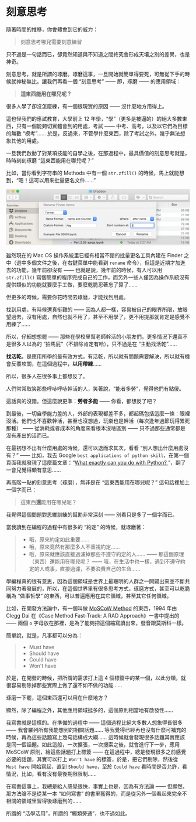 
# 刻意思考

隨著時間的推移，你會體會到它的威力：

> 刻意思考哪兒需要刻意練習

只不過是一句話而已，卻竟然知道與不知道之間終究會形成天壤之別的差異，也是神奇。

刻意思考，就是所謂的琢磨。琢磨這事，一旦開始就簡單得要死，可無從下手的時候就神秘無比。讓我們再看一個 “刻意思考” —— 即，琢磨 —— 的應用領域：

> **這東西能用在哪兒呢？**



很多人學了卻沒怎麼練，有一個很現實的原因 —— 沒什麼地方用得上。

這也怪我們的應試教育，大學前上 12 年學，“學”（更多是被逼的）的絕大多數東西，只有一個能夠切實體會到的用處，考試 —— 中考、高考，以及以它們為目標的無數 “模考”…… 於是，反過來，不管學什麼東西，除了考試之外，幾乎無法想象其他的用處。

一旦我們啟動了對某項技能的自學之後，在那過程中，最具價值的刻意思考就是，時時刻刻琢磨 “這東西能用在哪兒呢？”

比如，當你看到字符串的 Methods 中有一個 `str.zfill()` 的時候，馬上就能想到，“嗯！這可以用來批量更名文件……”

![](../images/rename-macos.png)

雖然現在的 Mac OS 操作系統里已經有相當不錯的批量更名工具內建在 Finder 之中（選中多個文件之後，在右鍵菜單中能看到 `rename` 命令），但這是近期才加進去的功能，幾年前卻沒有 —— 也就是說，幾年前的時候，有人可以用 `str.zfill()` 寫個簡單的程序完成自己的工作，而另外一些人僅因為操作系統沒有提供類似的功能就要麼手工做，要麼乾脆忍著忘了算了……

但更多的時候，需要你花時間去琢磨，才能找到用處。

找到用處，有時候還真挺難的 —— 因為人都一樣，容易被自己的眼界所限，放眼望過去，沒有用處，自然也就不用了，甚至不用學了，更不用提那就肯定是感覺不用練了……

所以，仔細想想罷 —— 那些在學校里幫老師幹活的小朋友們，更多情況下還真不是很多人以為的 “拍馬屁”（不排除肯定有哈），只不過是在 “主動找活乾”…… 

**找活乾**，是應用所學的最有效方式，有活乾，所以就有問題需要解決，所以就有機會反覆攻關，在這個過程中，**以用帶練**……

所以，很多人在很多事上都想反了。

人們常常取笑那些呼哧呼哧幹活的人，笑著說，“能者多勞”，覺得他們有點傻。

這話真的沒錯。但這麼說更準：**勞者多能** —— 你看，都想反了吧？

到最後，一切自學能力差的人，外部的表現都差不多，都起碼包括這麼一條：眼裡沒活。他們也不喜歡幹活，甚至也沒想過，玩樂也是幹活（每次逢年過節玩得累死那種） —— 從消耗或者成本的角度來看根本沒啥區別 —— 只不過那些通常都是沒有產出的活而已。

在最初想不出有什麼用處的時候，還可以退而求其次，看看 “別人想出什麼用處沒有？” —— 比如，我去 Google `best applications of python skill`，在第一個頁面我就發現了這麼篇文章：“[What exactly can you do with Python? ](https://medium.freecodecamp.org/what-can-you-do-with-python-the-3-main-applications-518db9a68a78)”，翻了一會兒覺得頗有意思……

再高階一點的刻意思考（琢磨），無非是在 “這東西能用在哪兒呢？” 這句話裡加上一個字而已：

> 這東西**還**能用在哪兒呢？

我覺得這個問題對思維訓練的幫助非常深刻 —— 別看只是多了一個字而已。

當我讀到在編程的過程中有很多的 “約定” 的時候，就琢磨著：

> * 哦，原來約定如此重要……
> * 哦，原來竟然有那麼多人不重視約定……
> * 哦，原來就應該直接過濾掉那些不遵守約定的人……
> —— 那這個原理（東西）還能用在哪兒呢？
> —— 哦，在生活中也一樣，遇到不遵守約定的人或事，直接過濾，不要浪費自己的生命……

學編程真的很有意思，因為這個領域是世界上最聰明的人群之一開闢出來並不斷共同努力著發展的，所以，在這個世界里有很多思考方式，琢磨方式，甚至可以乾脆稱為 “做事哲學” 的東西，可以普遍應用在其它領域，甚至其它任何領域。

比如，在開發方法論中，有一個叫做 [MoSCoW Method](https://en.wikipedia.org/wiki/MoSCoW_method) 的東西，1994 年由 Clegg Dai 在《Case Method Fast-Track: A RAD Approach》一書中提出的 —— 兩個 `o` 字母放在那裡，是為了能夠把這個縮寫讀出來，發音跟莫斯科一樣。

簡單說，就是，凡事都可以分為：

> * Must have
> * Should have
> * Could have
> * Won't have

於是，在開發的時候，把所謂的需求打上這 4 個標簽中的某一個，以此分類，就很容易剔除掉那些實際上做了還不如不做的功能……

琢磨一下罷，這個東西還可以用在什麼地方？

顯然，除了編程之外，其他應用領域挺多的，這個原則相當地有啟發性……

我寫書就是這樣的。在準備的過程中 —— 這個過程比絕大多數人想象得長很多 —— 我會羅列所有我能想到的相關話題…… 等我覺得已經再也沒有什麼可補充的時候，再為這些話題寫上幾句話構成大綱…… 這時候就會發現很多話題其實應該是同一個話題。如此這般，一次擴張，一次搜索之後，就會進行下一步，應用 MoSCoW 原則，給這些話題打上標簽 —— 在這過程中，總是發現很多之前感覺必要的話題，其實可以打上 `Won't have` 的標簽，於是，把它們剔除，然後從 `Must have` 開始寫起，直到 `Should have`，至於 `Could have` 看時間是否允許，看情況，比如，看有沒有最後期限限制……

在寫書這事上，我總是給人感覺很快，事實上也是，因為有方法論 —— 但顯然，那方法論不是從某一本 “如何寫書” 的書里獲得的，而是從另外一個看起來完全不相關的領域里習得後琢磨到的……

所謂的 “活學活用”，所謂的 “觸類旁通”，也不過如此。
